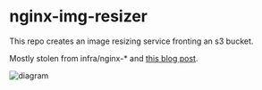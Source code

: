 # nginx-img-resizer
This repo creates an image resizing service fronting an s3 bucket.

Mostly stolen from infra/nginx-* and [this blog post](https://medium.com/merapar/nginx-reverse-proxy-image-resizing-aws-cece1db5da01).

![diagram](https://miro.medium.com/max/1439/1*w54uD5Bwfyy67_Qa8wSKbg.png)
